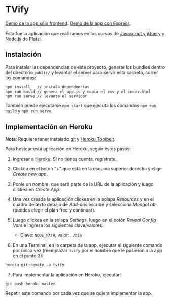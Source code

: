 TVify
=====

[Demo de la app sólo frontend](http://slifszyc.github.io/tvify/).
[Demo de la app con Express](http://tvify.herokuapp.com).

Esta fue la aplicación que realizamos en los cursos de [Javascript y jQuery](https://platzi.com/jquery) y [Node.js](https://platzi.com/nodejs) de [Platzi](https://platzi.com).

## Instalación

Para instalar las dependencias de este proyecto, generar los bundles dentro del directorio `public/` y levantar el server para servir esta carpeta, correr los comandos:

```
npm install   // instala dependencias
npm run build // genera el app.js y copia el css y el index.html
npm run serve // levanta el servidor
```

También puede ejecutarse `npm start` que ejecuta los comandos `npm run build` y `npm run serve`.

## Implementación en Heroku

**Nota**: Requiere tener instalado [git](https://git-scm.com/) y [Heroku Toolbelt](https://toolbelt.heroku.com/).

Para hostear esta aplicación en Heroku, seguir estos pasos:

1. Ingresar a [Heroku](https://heroku.com). Si no tienes cuenta, regístrate.

2. Clickea en el botón "+" que está en la esquina superior derecha y elige *Create new app*.

3. Ponle un nombre, que será parte de la URL de la aplicación y luego clickea en *Create App*.

4. Una vez creada la aplicación clickea en la solapa *Resources* y en el cuadro de texto debajo de *Add-ons* escribe y selecciona *MongoLab* (puedes elegir el plan free y continuar).

5. Luego clickea en la solapa *Settings*, luego en el botón *Reveal Config Vars* e ingresa los siguientes clave/valores:
    * Clave: `NODE_PATH`, valor: `./bin`

6. En una Terminal, en la carpeta de la app, ejecutar el siguiente comando por única vez (reemplazar `tvify` por el nombre que le pusieron a la app en el punto 3):
```
heroku git:remote -a tvify
```

7. Para implementar la aplicación en Heroku, ejecutar:
```
git push heroku master
```
Repetir este comando por cada vez que se quiera implementar la app.